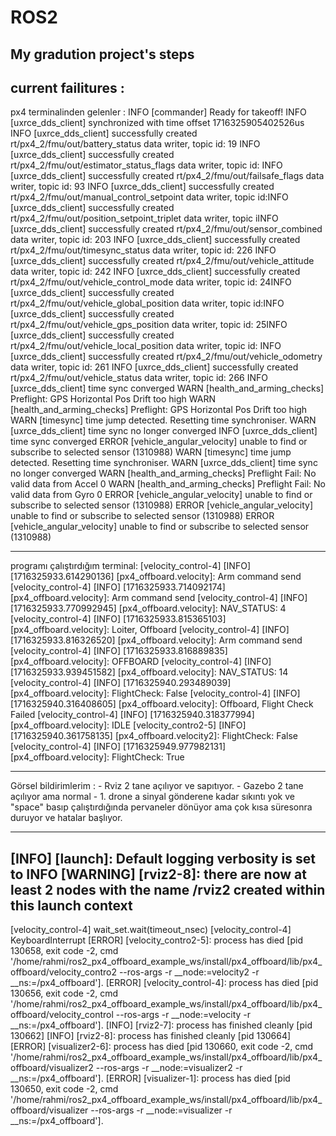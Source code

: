 # ROS2
My gradution project's steps
-----------------------------
current failitures :
-----------------------------
px4 terminalinden gelenler :
INFO  [commander] Ready for takeoff!
INFO  [uxrce_dds_client] synchronized with time offset 1716325905402526us
INFO  [uxrce_dds_client] successfully created rt/px4_2/fmu/out/battery_status data writer, topic id: 19
INFO  [uxrce_dds_client] successfully created rt/px4_2/fmu/out/estimator_status_flags data writer, topic id: INFO  [uxrce_dds_client] successfully created rt/px4_2/fmu/out/failsafe_flags data writer, topic id: 93
INFO  [uxrce_dds_client] successfully created rt/px4_2/fmu/out/manual_control_setpoint data writer, topic id:INFO  [uxrce_dds_client] successfully created rt/px4_2/fmu/out/position_setpoint_triplet data writer, topic iINFO  [uxrce_dds_client] successfully created rt/px4_2/fmu/out/sensor_combined data writer, topic id: 203
INFO  [uxrce_dds_client] successfully created rt/px4_2/fmu/out/timesync_status data writer, topic id: 226
INFO  [uxrce_dds_client] successfully created rt/px4_2/fmu/out/vehicle_attitude data writer, topic id: 242
INFO  [uxrce_dds_client] successfully created rt/px4_2/fmu/out/vehicle_control_mode data writer, topic id: 24INFO  [uxrce_dds_client] successfully created rt/px4_2/fmu/out/vehicle_global_position data writer, topic id:INFO  [uxrce_dds_client] successfully created rt/px4_2/fmu/out/vehicle_gps_position data writer, topic id: 25INFO  [uxrce_dds_client] successfully created rt/px4_2/fmu/out/vehicle_local_position data writer, topic id: INFO  [uxrce_dds_client] successfully created rt/px4_2/fmu/out/vehicle_odometry data writer, topic id: 261
INFO  [uxrce_dds_client] successfully created rt/px4_2/fmu/out/vehicle_status data writer, topic id: 266
INFO  [uxrce_dds_client] time sync converged
WARN  [health_and_arming_checks] Preflight: GPS Horizontal Pos Drift too high
WARN  [health_and_arming_checks] Preflight: GPS Horizontal Pos Drift too high
WARN  [timesync] time jump detected. Resetting time synchroniser.
WARN  [uxrce_dds_client] time sync no longer converged
INFO  [uxrce_dds_client] time sync converged
ERROR [vehicle_angular_velocity] unable to find or subscribe to selected sensor (1310988)
WARN  [timesync] time jump detected. Resetting time synchroniser.
WARN  [uxrce_dds_client] time sync no longer converged
WARN  [health_and_arming_checks] Preflight Fail: No valid data from Accel 0
WARN  [health_and_arming_checks] Preflight Fail: No valid data from Gyro 0
ERROR [vehicle_angular_velocity] unable to find or subscribe to selected sensor (1310988)
ERROR [vehicle_angular_velocity] unable to find or subscribe to selected sensor (1310988)
ERROR [vehicle_angular_velocity] unable to find or subscribe to selected sensor (1310988)

---------------------------------------------

programı çalıştırdığım terminal:
[velocity_control-4] [INFO] [1716325933.614290136] [px4_offboard.velocity]: Arm command send
[velocity_control-4] [INFO] [1716325933.714092174] [px4_offboard.velocity]: Arm command send
[velocity_control-4] [INFO] [1716325933.770992945] [px4_offboard.velocity]: NAV_STATUS: 4
[velocity_control-4] [INFO] [1716325933.815365103] [px4_offboard.velocity]: Loiter, Offboard
[velocity_control-4] [INFO] [1716325933.816326520] [px4_offboard.velocity]: Arm command send
[velocity_control-4] [INFO] [1716325933.816889835] [px4_offboard.velocity]: OFFBOARD
[velocity_control-4] [INFO] [1716325933.939451582] [px4_offboard.velocity]: NAV_STATUS: 14
[velocity_control-4] [INFO] [1716325940.293489039] [px4_offboard.velocity]: FlightCheck: False
[velocity_control-4] [INFO] [1716325940.316408605] [px4_offboard.velocity]: Offboard, Flight Check Failed
[velocity_control-4] [INFO] [1716325940.318377994] [px4_offboard.velocity]: IDLE
[velocity_contro2-5] [INFO] [1716325940.361758135] [px4_offboard.velocity2]: FlightCheck: False
[velocity_control-4] [INFO] [1716325949.977982131] [px4_offboard.velocity]: FlightCheck: True

---------------------------------------------

Görsel bildirimlerim :
	- Rviz 2 tane açılıyor ve sapıtıyor.
	- Gazebo 2 tane açılıyor ama normal
	- 1. drone a sinyal gönderene kadar sıkıntı yok ve "space" basıp çalıştırdığında 
	pervaneler dönüyor ama çok kısa süresonra duruyor ve hatalar başlıyor.
	
---------------------------------------------

[INFO] [launch]: Default logging verbosity is set to INFO
[WARNING] [rviz2-8]: there are now at least 2 nodes with the name /rviz2 created within this launch context
---------
[velocity_control-4]     wait_set.wait(timeout_nsec)
[velocity_control-4] KeyboardInterrupt
[ERROR] [velocity_contro2-5]: process has died [pid 130658, exit code -2, cmd '/home/rahmi/ros2_px4_offboard_example_ws/install/px4_offboard/lib/px4_offboard/velocity_contro2 --ros-args -r __node:=velocity2 -r __ns:=/px4_offboard'].
[ERROR] [velocity_control-4]: process has died [pid 130656, exit code -2, cmd '/home/rahmi/ros2_px4_offboard_example_ws/install/px4_offboard/lib/px4_offboard/velocity_control --ros-args -r __node:=velocity -r __ns:=/px4_offboard'].
[INFO] [rviz2-7]: process has finished cleanly [pid 130662]
[INFO] [rviz2-8]: process has finished cleanly [pid 130664]
[ERROR] [visualizer2-6]: process has died [pid 130660, exit code -2, cmd '/home/rahmi/ros2_px4_offboard_example_ws/install/px4_offboard/lib/px4_offboard/visualizer2 --ros-args -r __node:=visualizer2 -r __ns:=/px4_offboard'].
[ERROR] [visualizer-1]: process has died [pid 130650, exit code -2, cmd '/home/rahmi/ros2_px4_offboard_example_ws/install/px4_offboard/lib/px4_offboard/visualizer --ros-args -r __node:=visualizer -r __ns:=/px4_offboard'].
